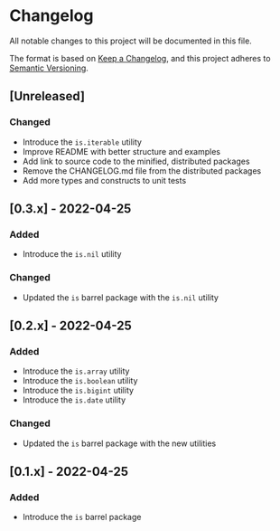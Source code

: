 # Changelog

All notable changes to this project will be documented in this file.

The format is based on [Keep a Changelog](https://keepachangelog.com/en/1.0.0/), and this project adheres to [Semantic Versioning](https://semver.org/spec/v2.0.0.html).

## [Unreleased]

### Changed

- Introduce the `is.iterable` utility
- Improve README with better structure and examples
- Add link to source code to the minified, distributed packages
- Remove the CHANGELOG.md file from the distributed packages
- Add more types and constructs to unit tests

## [0.3.x] - 2022-04-25

### Added

- Introduce the `is.nil` utility

### Changed

- Updated the `is` barrel package with the `is.nil` utility

## [0.2.x] - 2022-04-25

### Added

- Introduce the `is.array` utility
- Introduce the `is.boolean` utility
- Introduce the `is.bigint` utility
- Introduce the `is.date` utility

### Changed

- Updated the `is` barrel package with the new utilities

## [0.1.x] - 2022-04-25

### Added

- Introduce the `is` barrel package
